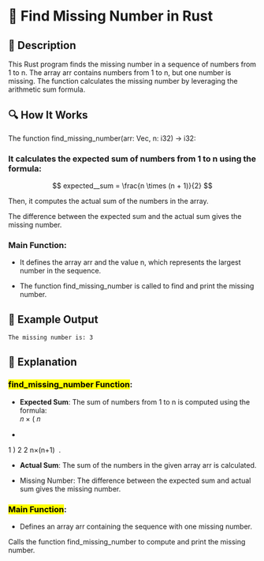 # 📌 Find Missing Number in Rust

## 🚀 Description
This Rust program finds the missing number in a sequence of numbers from 1 to n. The array arr contains numbers from 1 to n, but one number is missing. The function calculates the missing number by leveraging the arithmetic sum formula.

## 🔍 How It Works
The function find_missing_number(arr: Vec<i32>, n: i32) -> i32:

### It calculates the expected sum of numbers from 1 to n using the formula:

$$
expected__sum = \frac{n \times (n + 1)}{2}
$$

 
Then, it computes the actual sum of the numbers in the array.

The difference between the expected sum and the actual sum gives the missing number.

### Main Function:

- It defines the array arr and the value n, which represents the largest number in the sequence.

- The function find_missing_number is called to find and print the missing number.

## 🎯 Example Output
```sh
The missing number is: 3
```

## 📂 Explanation
### <mark>find_missing_number Function</mark>:
- **Expected Sum**: The sum of numbers from 1 to n is computed using the formula:  
𝑛
×
(
𝑛
+
1
)
2
2
n×(n+1)
​
 .

- **Actual Sum**: The sum of the numbers in the given array arr is calculated.

- Missing Number: The difference between the expected sum and actual sum gives the missing number.

### <mark>Main Function</mark>:
- Defines an array arr containing the sequence with one missing number.

Calls the function find_missing_number to compute and print the missing number.
